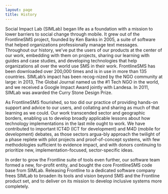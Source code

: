 ```yaml
---
layout: page
title: History
---
```

Social Impact Lab (SIMLab) began life as a foundation with a mission to lower barriers to social change through mobile. It grew out of the FrontlineSMS project, founded by Ken Banks in 2005, a suite of software that helped organizations professionally manage text messages. Throughout our history, we’ve put the users of our products at the center of our work, embedding with them on projects, sharing our learning with guides and case studies, and developing technologies that help organizations all over the world use SMS in their work. FrontlineSMS has been downloaded over 200,000 times and is in use in more than 135 countries. SIMLab’s impact has been recog-nized by the NGO community at large: in 2013, The Global Journal named us the #1 Tech NGO in the world, and we received a Google Impact Award jointly with Landesa. In 2011, SIMLab was awarded the Curry Stone Design Prize. 

As FrontlineSMS flourished, so too did our practice of providing hands-on support and advice to our users, and collating and sharing as much of that learning as we could. Our work transcended sector and geographic borders, enabling us to develop broadly applicable lessons about how technology implementations in the last mile ought to work. We have contributed to important ICT4D (ICT for development) and M4D (mobile for development) debates, as those sectors argua-bly approach the twilight of a phase replete with pilot projects and proof-of-concept systems, with few methodologies sufficient to evidence impact, and with donors continuing to prioritize new, implementation-focused, sector-specific ideas. 

In order to grow the Frontline suite of tools even further, our software team formed a new, for-profit entity, and bought the core FrontlineSMS code base from SIMLab. Releasing Frontline to a dedicated software company frees SIMLab to broaden its tools and vision beyond SMS and the Frontline product set, and to deliver on its mission to develop inclusive systems more completely. 


